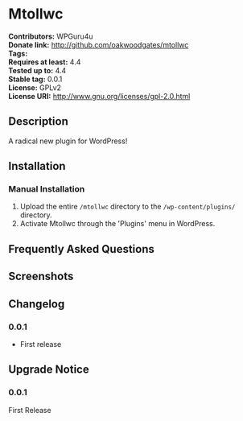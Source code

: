 # Mtollwc #
**Contributors:**      WPGuru4u  
**Donate link:**       http://github.com/oakwoodgates/mtollwc  
**Tags:**  
**Requires at least:** 4.4  
**Tested up to:**      4.4  
**Stable tag:**        0.0.1  
**License:**           GPLv2  
**License URI:**       http://www.gnu.org/licenses/gpl-2.0.html  

## Description ##

A radical new plugin for WordPress!

## Installation ##

### Manual Installation ###

1. Upload the entire `/mtollwc` directory to the `/wp-content/plugins/` directory.
2. Activate Mtollwc through the 'Plugins' menu in WordPress.

## Frequently Asked Questions ##


## Screenshots ##


## Changelog ##

### 0.0.1 ###
* First release

## Upgrade Notice ##

### 0.0.1 ###
First Release
